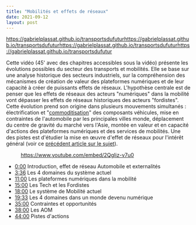 ```yaml
---
title: "Mobilités et effets de réseaux"
date: 2021-09-12
layout: post
---
```


<!-- wp:paragraph -->
https://gabrielplassat.github.io/transportsdufuturhttps://gabrielplassat.github.io/transportsdufuturhttps://gabrielplassat.github.io/transportsdufuturhttps://gabrielplassat.github.io/transportsdufutur
<p>Cette vidéo (45' avec des chapitres accessibles sous la vidéo) présente les évolutions possibles du secteur des transports et mobilités. Elle se base sur une analyse historique des secteurs industriels, sur la compréhension des mécanismes de création de valeur des plateformes numériques et de leur capacité à créer de puissants effets de réseaux. L'hypothèse centrale est de penser que les effets de réseaux des acteurs "numériques" dans la mobilité vont dépasser les effets de réseaux historiques des acteurs "fordistes". Cette évolution prend son origine dans plusieurs mouvements simultanés : électrification et "<a rel="noreferrer noopener" href="https://transportsdufutur.ademe.fr/2020/09/commodite.html" data-type="URL" data-id="https://transportsdufutur.ademe.fr/2020/09/commodite.html" target="_blank">commoditisation</a>" des composants véhicules, mise en contraintes de l'automobile par les principales villes monde, déplacement du centre de gravité du marché vers l'Asie, montée en valeur et en capacité d'actions des plateformes numériques et des services de mobilités. Une des pistes est d'étudier la mise en œuvre d'effet de réseaux pour l'intérêt général (voir ce <a rel="noreferrer noopener" href="https://transportsdufutur.ademe.fr/2021/02/de-leffet-de-reseau-pour-linteret-general.html" data-type="URL" data-id="https://transportsdufutur.ademe.fr/2021/02/de-leffet-de-reseau-pour-linteret-general.html" target="_blank">précédent article sur le sujet</a>).</p>

<!-- /wp:paragraph -->



<!-- wp:embed {"url":"https://www.youtube.com/embed/2QgIiz-v7u0","type":"rich","providerNameSlug":"prise-en-charge-des-contenus-embarques","responsive":true,"className":"wp-embed-aspect-16-9 wp-has-aspect-ratio"} -->

<figure class="wp-block-embed is-type-rich is-provider-prise-en-charge-des-contenus-embarques wp-block-embed-prise-en-charge-des-contenus-embarques wp-embed-aspect-16-9 wp-has-aspect-ratio"><div class="wp-block-embed__wrapper">

https://www.youtube.com/embed/2QgIiz-v7u0

</div></figure>

<!-- /wp:embed -->



<!-- wp:list -->

<ul><li><a rel="noreferrer noopener" href="https://www.youtube.com/watch?v=2QgIiz-v7u0&t=0s" target="_blank">0:00</a> Introduction, effet de réseau Automobile et externalités</li><li><a rel="noreferrer noopener" href="https://www.youtube.com/watch?v=2QgIiz-v7u0&t=216s" target="_blank">3:36</a> Les 4 domaines du système actuel </li><li><a rel="noreferrer noopener" href="https://www.youtube.com/watch?v=2QgIiz-v7u0&t=660s" target="_blank">11:00</a> Les plateformes numériques dans la mobilité </li><li><a rel="noreferrer noopener" href="https://www.youtube.com/watch?v=2QgIiz-v7u0&t=900s" target="_blank">15:00</a> Les Tech et les Fordistes </li><li><a rel="noreferrer noopener" href="https://www.youtube.com/watch?v=2QgIiz-v7u0&t=1080s" target="_blank">18:00</a> Le système de Mobilité actuel </li><li><a rel="noreferrer noopener" href="https://www.youtube.com/watch?v=2QgIiz-v7u0&t=1173s" target="_blank">19:33</a> Les 4 domaines dans un monde devenu numérique </li><li><a rel="noreferrer noopener" href="https://www.youtube.com/watch?v=2QgIiz-v7u0&t=2100s" target="_blank">35:00</a> Contraintes et opportunités </li><li><a rel="noreferrer noopener" href="https://www.youtube.com/watch?v=2QgIiz-v7u0&t=2280s" target="_blank">38:00</a> Les AOM </li><li><a rel="noreferrer noopener" href="https://www.youtube.com/watch?v=2QgIiz-v7u0&t=2640s" target="_blank">44:00</a> Pistes d'actions</li></ul>

<!-- /wp:list -->